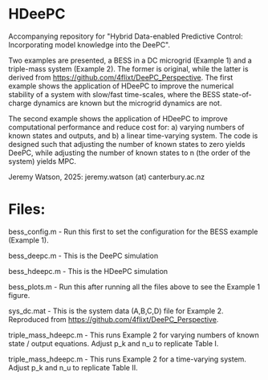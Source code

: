 # HDeePC
Accompanying repository for "Hybrid Data-enabled Predictive Control: Incorporating model knowledge into the DeePC".

Two examples are presented, a BESS in a DC microgrid (Example 1) and a triple-mass system (Example 2).
The former is original, while the latter is derived from https://github.com/4flixt/DeePC_Perspective. 
The first example shows the application of HDeePC to improve the numerical stability of a system with slow/fast time-scales,
where the BESS state-of-charge dynamics are known but the microgrid dynamics are not. 

The second example shows the application of HDeePC to improve computational performance and reduce cost for: 
a) varying numbers of known states and outputs, and b) a linear time-varying system. 
The code is designed such that adjusting the number of known states to zero yields DeePC, while adjusting the number of known states to n (the order of the system) yields MPC.

Jeremy Watson, 2025: jeremy.watson (at) canterbury.ac.nz

# Files:
bess_config.m -  Run this first to set the configuration for the BESS example (Example 1).

bess_deepc.m  -  This is the DeePC simulation

bess_hdeepc.m -  This is the HDeePC simulation

bess_plots.m  -  Run this after running all the files above to see the Example 1 figure. 

sys_dc.mat           - This is the system data (A,B,C,D) file for Example 2. Reproduced from https://github.com/4flixt/DeePC_Perspective. 

triple_mass_hdeepc.m - This runs Example 2 for varying numbers of known state / output equations. Adjust p_k and n_u to replicate Table I. 

triple_mass_hdeepc.m - This runs Example 2 for a time-varying system. Adjust p_k and n_u to replicate Table II. 
